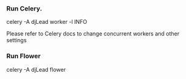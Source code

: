 ### Run Celery.
celery -A djLead worker -l INFO

Please refer to Celery docs to change concurrent workers and other settings

### Run Flower
celery -A djLead flower
